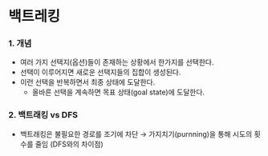 # 백트레킹

### 1. 개념

- 여러 가지 선택지(옵션)들이 존재하는 상황에서 한가지를 선택한다.
- 선택이 이루어지면 새로운 선택지들의 집합이 생성된다.
- 이런 선택을 반복하면서 최종 상태에 도달한다.
  - 올바른 선택을 계속하면 목표 상태(goal state)에 도달한다.

### 2. 백트래킹 vs DFS

- 백트래킹은 불필요한 경로를 조기에 차단 → 가지치기(purnning)을 통해 시도의 횟수를 줄임 (DFS와의 차이점)

  